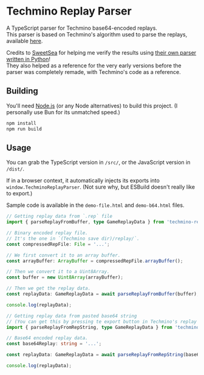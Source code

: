# Techmino Replay Parser

A TypeScript parser for Techmino base64-encoded replays.  
This parser is based on Techmino's algorithm used to parse the replays, available [here](https://github.com/26F-Studio/Techmino/blob/v0.17.17/parts/data.lua).

Credits to [SweetSea](https://github.com/SweetSea-ButImNotSweet) for helping me verify the results using [their own parser written in Python](https://github.com/26F-Studio/Techmino/discussions/1071)!  
They also helped as a reference for the very early versions before the parser was completely remade, with Techmino's code as a reference.

## Building

You'll need [Node.js](https://nodejs.org/) (or any Node alternatives) to build this project. (I personally use Bun for its unmatched speed.)  

```bash
npm install
npm run build
```

## Usage

You can grab the TypeScript version in `/src/`, or the JavaScript version in `/dist/`.  

If in a browser context, it automatically injects its exports into `window.TechminoReplayParser`. (Not sure why, but ESBuild doesn't really like to export.)  

Sample code is available in the `demo-file.html` and `demo-b64.html` files.

```ts
// Getting replay data from `.rep` file
import { parseReplayFromBuffer, type GameReplayData } from 'techmino-replay-parser';

// Binary encoded replay file.
// It's the one in `(Techmino save dir)/replay/`.
const compressedRepFile: File = '...';

// We first convert it to an array buffer.
const arrayBuffer: ArrayBuffer = compressedRepFile.arrayBuffer();

// Then we convert it to a Uint8Array.
const buffer = new Uint8Array(arrayBuffer);

// Then we get the replay data.
const replayData: GameReplayData = await parseReplayFromBuffer(buffer);

console.log(replayData);
```

```ts
// Getting replay data from pasted base64 string
// (You can get this by pressing te export button in Techmino's replay list)
import { parseReplayFromRepString, type GameReplayData } from 'techmino-replay-parser';

// Base64 encoded replay data.
const base64Replay: string = '...';

const replayData: GameReplayData = await parseReplayFromRepString(base64);

console.log(replayData);
```